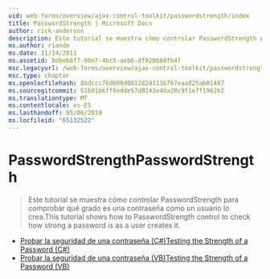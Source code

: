 ```yaml
---
uid: web-forms/overview/ajax-control-toolkit/passwordstrength/index
title: PasswordStrength | Microsoft Docs
author: rick-anderson
description: Este tutorial se muestra cómo controlar PasswordStrength para comprobar qué grado es una contraseña como un usuario lo crea.
ms.author: riande
ms.date: 11/14/2011
ms.assetid: bdbeb8f7-90e7-4bc5-aeb6-0f928660fb4f
msc.legacyurl: /web-forms/overview/ajax-control-toolkit/passwordstrength
msc.type: chapter
ms.openlocfilehash: 8bdccc76d606d00128281116767eaa825ab01487
ms.sourcegitcommit: 51b01b6ff8edde57d8243e4da28c9f1e7f1962b2
ms.translationtype: MT
ms.contentlocale: es-ES
ms.lasthandoff: 05/06/2019
ms.locfileid: "65132522"
---
```

# <a name="passwordstrength"></a><span data-ttu-id="fb788-103">PasswordStrength</span><span class="sxs-lookup"><span data-stu-id="fb788-103">PasswordStrength</span></span>

> <span data-ttu-id="fb788-104">Este tutorial se muestra cómo controlar PasswordStrength para comprobar qué grado es una contraseña como un usuario lo crea.</span><span class="sxs-lookup"><span data-stu-id="fb788-104">This tutorial shows how to PasswordStrength control to check how strong a password is as a user creates it.</span></span>

- [<span data-ttu-id="fb788-105">Probar la seguridad de una contraseña (C#)</span><span class="sxs-lookup"><span data-stu-id="fb788-105">Testing the Strength of a Password (C#)</span></span>](testing-the-strength-of-a-password-cs.md)
- [<span data-ttu-id="fb788-106">Probar la seguridad de una contraseña (VB)</span><span class="sxs-lookup"><span data-stu-id="fb788-106">Testing the Strength of a Password (VB)</span></span>](testing-the-strength-of-a-password-vb.md)
